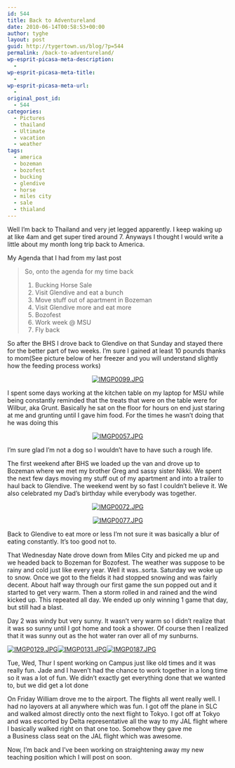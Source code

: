 ```yaml
---
id: 544
title: Back to Adventureland
date: 2010-06-14T00:58:53+00:00
author: tyghe
layout: post
guid: http://tygertown.us/blog/?p=544
permalink: /back-to-adventureland/
wp-esprit-picasa-meta-description:
  - 
wp-esprit-picasa-meta-title:
  - 
wp-esprit-picasa-meta-url:
  - 
original_post_id:
  - 544
categories:
  - Pictures
  - thailand
  - Ultimate
  - vacation
  - weather
tags:
  - america
  - bozeman
  - bozofest
  - bucking
  - glendive
  - horse
  - miles city
  - sale
  - thialand
---
```

Well I&#8217;m back to Thailand and very jet legged apparently. I keep waking up at like 4am and get super tired around 7. Anyways I thought I would write a little about my month long trip back to America.

My Agenda that I had from my last post

> So, onto the agenda for my time back
> 
>   1. Bucking Horse Sale
>   2. Visit Glendive and eat a bunch
>   3. Move stuff out of apartment in Bozeman
>   4. Visit Glendive more and eat more
>   5. Bozofest
>   6. Work week @ MSU
>   7. Fly back

So after the BHS I drove back to Glendive on that Sunday and stayed there for the better part of two weeks. I&#8217;m sure I gained at least 10 pounds thanks to mom(See picture below of her freezer and you will understand slightly how the feeding process works)

<p style="text-align:center;">
  <a rel="lightbox[544]" href="http://lh6.ggpht.com/_wdJ3rlAqngs/TBXST4Sd-uI/AAAAAAAACgw/VrjlBZ1liZc/s800/IMGP0099.JPG"><img class="aligncenter" src="http://lh6.ggpht.com/_wdJ3rlAqngs/TBXST4Sd-uI/AAAAAAAACgw/VrjlBZ1liZc/s200/IMGP0099.JPG" alt="IMGP0099.JPG" /></a>
</p>

I spent some days working at the kitchen table on my laptop for MSU while being constantly reminded that the treats that were on the table were for Wilbur, aka Grunt. Basically he sat on the floor for hours on end just staring at me and grunting until I gave him food. For the times he wasn&#8217;t doing that he was doing this

<p style="text-align:center;">
  <a rel="lightbox[544]" href="http://lh3.ggpht.com/_wdJ3rlAqngs/TA7vi1FRyrI/AAAAAAAACgM/A2iwiREVusQ/s800/IMGP0057.JPG"><img class="aligncenter" src="http://lh3.ggpht.com/_wdJ3rlAqngs/TA7vi1FRyrI/AAAAAAAACgM/A2iwiREVusQ/s200/IMGP0057.JPG" alt="IMGP0057.JPG" /></a>
</p>

I&#8217;m sure glad I&#8217;m not a dog so I wouldn&#8217;t have to have such a rough life.

The first weekend after BHS we loaded up the van and drove up to Bozeman where we met my brother Greg and sassy sister Nikki. We spent the next few days moving my stuff out of my apartment and into a trailer to haul back to Glendive. The weekend went by so fast I couldn&#8217;t believe it. We also celebrated my Dad&#8217;s birthday while everybody was together.

<p style="text-align:center;">
  <a rel="lightbox[544]" href="http://lh3.ggpht.com/_wdJ3rlAqngs/TA7vtQ8nYhI/AAAAAAAACgQ/fvBeRlW0Jt4/s800/IMGP0072.JPG"><img class="aligncenter" src="http://lh3.ggpht.com/_wdJ3rlAqngs/TA7vtQ8nYhI/AAAAAAAACgQ/fvBeRlW0Jt4/s200/IMGP0072.JPG" alt="IMGP0072.JPG" /></a>
</p>

<p style="text-align:center;">
  <a rel="lightbox[544]" href="http://lh3.ggpht.com/_wdJ3rlAqngs/TA7vtQ8nYhI/AAAAAAAACgQ/fvBeRlW0Jt4/s800/IMGP0072.JPG"></a><a rel="lightbox[544]" href="http://lh6.ggpht.com/_wdJ3rlAqngs/TA7vyhC5bVI/AAAAAAAACgU/f6Ood_THS40/s800/IMGP0077.JPG"><img class="aligncenter" src="http://lh6.ggpht.com/_wdJ3rlAqngs/TA7vyhC5bVI/AAAAAAAACgU/f6Ood_THS40/s200/IMGP0077.JPG" alt="IMGP0077.JPG" /></a>
</p>

<p style="text-align:left;">
  Back to Glendive to eat more or less I&#8217;m not sure it was basically a blur of eating constantly. It&#8217;s too good not to.
</p>

<p style="text-align:left;">
  That Wednesday Nate drove down from Miles City and picked me up and we headed back to Bozeman for Bozofest. The weather was suppose to be rainy and cold just like every year. Well it was..sorta. Saturday we woke up to snow. Once we got to the fields it had stopped snowing and was fairly decent. About half way through our first game the sun popped out and it started to get very warm. Then a storm rolled in and rained and the wind kicked up. This repeated all day. We ended up only winning 1 game that day, but still had a blast.
</p>

<p style="text-align:left;">
  Day 2 was windy but very sunny. It wasn&#8217;t very warm so I didn&#8217;t realize that it was so sunny until I got home and took a shower. Of course then I realized that it was sunny out as the hot water ran over all of my sunburns.
</p>

<p style="text-align:left;">
  <a rel="lightbox[544]" href="http://lh5.ggpht.com/_wdJ3rlAqngs/TBXSU99Y8LI/AAAAAAAACg0/UBIje2ioPww/s800/IMGP0129.JPG"><img src="http://lh5.ggpht.com/_wdJ3rlAqngs/TBXSU99Y8LI/AAAAAAAACg0/UBIje2ioPww/s200/IMGP0129.JPG" alt="IMGP0129.JPG" /></a><a rel="lightbox[544]" href="http://lh6.ggpht.com/_wdJ3rlAqngs/TBXSVcSfA1I/AAAAAAAACg4/LnhpWRFZRho/s800/IMGP0131.JPG"><img src="http://lh6.ggpht.com/_wdJ3rlAqngs/TBXSVcSfA1I/AAAAAAAACg4/LnhpWRFZRho/s200/IMGP0131.JPG" alt="IMGP0131.JPG" /></a><a rel="lightbox[544]" href="http://lh4.ggpht.com/_wdJ3rlAqngs/TBXSWod4CWI/AAAAAAAACg8/6xlWoqNdaEI/s800/IMGP0187.JPG"><img src="http://lh4.ggpht.com/_wdJ3rlAqngs/TBXSWod4CWI/AAAAAAAACg8/6xlWoqNdaEI/s200/IMGP0187.JPG" alt="IMGP0187.JPG" /></a>
</p>

<p style="text-align:left;">
  Tue, Wed, Thur I spent working on Campus just like old times and it was really fun. Jade and I haven&#8217;t had the chance to work together in a long time so it was a lot of fun. We didn&#8217;t exactly get everything done that we wanted to, but we did get a lot done
</p>

<p style="text-align:left;">
  On Friday William drove me to the airport. The flights all went really well. I had no layovers at all anywhere which was fun. I got off the plane in SLC and walked almost directly onto the next flight to Tokyo. I got off at Tokyo and was escorted by Delta representative all the way to my JAL flight where I basically walked right on that one too. Somehow they gave me a Business class seat on the JAL flight which was awesome.
</p>

<p style="text-align:left;">
  Now, I&#8217;m back and I&#8217;ve been working on straightening away my new teaching position which I will post on soon.
</p>